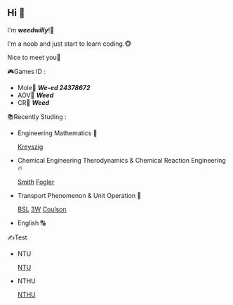 ## Hi 👋
I'm *<b>weedwilly</b>*!🍁 

I'm a noob and just start to learn coding.🐵 

Nice to meet you👋 

🎮Games ID : 
<ul>
<li>Mole🐹 <b><i>We-ed 24378672</i></b> </li>
<li>AOV📱 <b><i><a>Weed</a></i></b> </li>
<li>CR🫅 <b><i>Weed</i></b> </li>
</ul>
📚Recently Studing : 
<ul>
<li>Engineering Mathematics 🔢  
  
  [Kreyszig](https://wp.kntu.ac.ir/dfard/ebook/em/Advanced%20Engineering%20Mathematics%2010th%20Edition.pdf) </li>
<li>Chemical Engineering Therodynamics & Chemical Reaction Engineering 🔥  
  
  [Smith](https://www.eng.uc.edu/~beaucag/Classes/ChEThermoBeaucage/J.M.%20Smith,%20Hendrick%20Van%20Ness,%20Michael%20Abbott,%20Mark%20Swihart%20-%20Introduction%20to%20Chemical%20Engineering%20Thermodynamics-McGraw-Hill%20Education%20(2018).pdf) 
  [Fogler](https://madar-ju.com/storage/images/files/file_1738512988aIDiC.pdf)
  </li>
<li>Transport Phenomenon & Unit Operation 🌊  
  
  [BSL](https://www.eng.uc.edu/~beaucag/Classes/AdvancedMaterialsThermodynamics/Books/R.%20Byron%20Bird,%20Warren%20E.%20Stewart,%20Edwin%20N.%20Lightfoot%20-%20Transport%20Phenomena,%202nd%20Edition-Wiley%20(2001).pdf) 
  [3W](http://www.download.polympart.ir/polympart/ebook/Fundamentals-of-Momentum-Heat-and-Mass-Transfer.pdf)
  [Coulson](https://uodiyala.edu.iq/uploads/PDF%20ELIBRARY%20UODIYALA/EL94/Coulson%20&%20Richardson's%20Chemical%20Engineering%20-%20Volume%20II.pdf)
  </li>
<li>English 🔠 </li>
</ul>

✍️Test
<ul>
<li>NTU  
  
  [NTU](https://exam.lib.ntu.edu.tw/graduate/term/131)
</li>
<li>NTHU  
  
  [NTHU](https://www.lib.nthu.edu.tw/library/department/ref/exam/e/che.html)
</li>
</ul>

